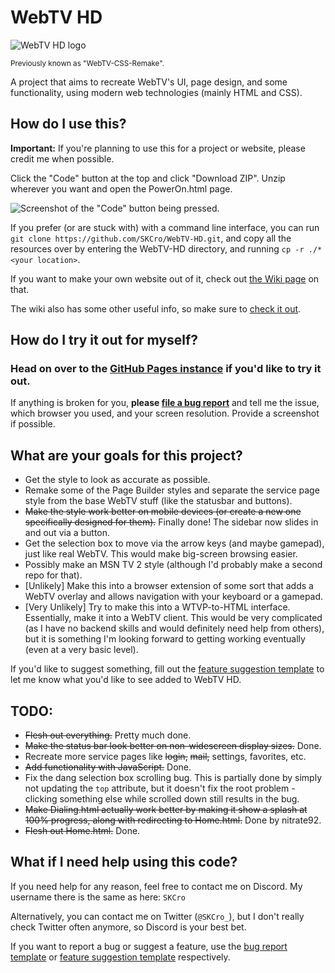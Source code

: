 # WebTV HD
![WebTV HD logo](https://skcro.github.io/WebTV-HD/Logo.svg)

<sub>Previously known as "WebTV-CSS-Remake".</sub>

A project that aims to recreate WebTV's UI, page design, and some functionality, using modern web technologies (mainly HTML and CSS).

## How do I use this?
**Important:** If you're planning to use this for a project or website, please credit me when possible.
 
Click the "Code" button at the top and click "Download ZIP". Unzip wherever you want and open the PowerOn.html page.
 
![Screenshot of the "Code" button being pressed.](https://i.imgur.com/bXnlbAJ.png)

If you prefer (or are stuck with) with a command line interface, you can run `git clone https://github.com/SKCro/WebTV-HD.git`, and copy all the resources over by entering the WebTV-HD directory, and running `cp -r ./* <your location>`.

If you want to make your own website out of it, check out [the Wiki page](https://github.com/SKCro/WebTV-HD/wiki/Making-your-own-webpage) on that.

The wiki also has some other useful info, so make sure to [check it out](https://github.com/SKCro/WebTV-HD/wiki/).

## How do I try it out for myself?
### Head on over to the **[GitHub Pages instance](https://SKCro.github.io/WebTV-HD/PowerOn.html)** if you'd like to try it out.

If anything is broken for you, **please [file a bug report](https://github.com/SKCro/WebTV-HD/issues/new?assignees=&labels=bug&projects=&template=bug_report.md&title=%5BBug%5D+)** and tell me the issue, which browser you used, and your screen resolution. Provide a screenshot if possible.

## What are your goals for this project?
- Get the style to look as accurate as possible.
- Remake some of the Page Builder styles and separate the service page style from the base WebTV stuff (like the statusbar and buttons).
- ~~Make the style work better on mobile devices (or create a new one specifically designed for them).~~ Finally done! The sidebar now slides in and out via a button.
- Get the selection box to move via the arrow keys (and maybe gamepad), just like real WebTV. This would make big-screen browsing easier.
- Possibly make an MSN TV 2 style (although I'd probably make a second repo for that).
- \[Unlikely\] Make this into a browser extension of some sort that adds a WebTV overlay and allows navigation with your keyboard or a gamepad.
- \[Very Unlikely\] Try to make this into a WTVP-to-HTML interface. Essentially, make it into a WebTV client. This would be very complicated (as I have no backend skills and would definitely need help from others), but it is something I'm looking forward to getting working eventually (even at a very basic level).

If you'd like to suggest something, fill out the [feature suggestion template](https://github.com/SKCro/WebTV-HD/issues/new?assignees=SKCro&labels=enhancement&projects=&template=feature-request.md&title=%5BRequest%5D+) to let me know what you'd like to see added to WebTV HD.

## TODO:
- ~~Flesh out everything.~~ Pretty much done.
- ~~Make the status bar look better on non-widescreen display sizes.~~ Done.
- Recreate more service pages like ~~login,~~ ~~mail,~~ settings, favorites, etc.
- ~~Add functionality with JavaScript.~~ Done.
- Fix the dang selection box scrolling bug. This is partially done by simply not updating the `top` attribute, but it doesn't fix the root problem - clicking something else while scrolled down still results in the bug.
- ~~Make Dialing.html actually work better by making it show a splash at 100% progress, along with redirecting to Home.html.~~ Done by nitrate92.
- ~~Flesh out Home.html.~~ Done.

## What if I need help using this code?
If you need help for any reason, feel free to contact me on Discord. My username there is the same as here: `SKCro`

Alternatively, you can contact me on Twitter (`@SKCro_`), but I don't really check Twitter often anymore, so Discord is your best bet.

If you want to report a bug or suggest a feature, use the [bug report template](https://github.com/SKCro/WebTV-HD/issues/new?assignees=&labels=bug&projects=&template=bug_report.md&title=%5BBug%5D+) or [feature suggestion template](https://github.com/SKCro/WebTV-HD/issues/new?assignees=SKCro&labels=enhancement&projects=&template=feature-request.md&title=%5BRequest%5D+) respectively.
